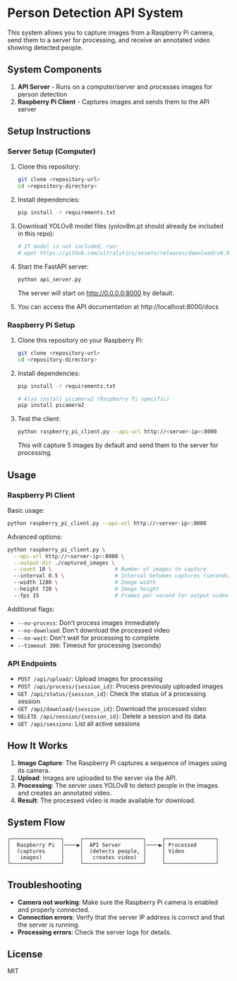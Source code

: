 # Person Detection API System

This system allows you to capture images from a Raspberry Pi camera, send them to a server for processing, and receive an annotated video showing detected people.

## System Components

1. **API Server** - Runs on a computer/server and processes images for person detection
2. **Raspberry Pi Client** - Captures images and sends them to the API server

## Setup Instructions

### Server Setup (Computer)

1. Clone this repository:
   ```bash
   git clone <repository-url>
   cd <repository-directory>
   ```

2. Install dependencies:
   ```bash
   pip install -r requirements.txt
   ```

3. Download YOLOv8 model files (yolov8m.pt should already be included in this repo):
   ```bash
   # If model is not included, run:
   # wget https://github.com/ultralytics/assets/releases/download/v0.0.0/yolov8m.pt
   ```

4. Start the FastAPI server:
   ```bash
   python api_server.py
   ```

   The server will start on http://0.0.0.0:8000 by default.

5. You can access the API documentation at http://localhost:8000/docs

### Raspberry Pi Setup

1. Clone this repository on your Raspberry Pi:
   ```bash
   git clone <repository-url>
   cd <repository-directory>
   ```

2. Install dependencies:
   ```bash
   pip install -r requirements.txt
   
   # Also install picamera2 (Raspberry Pi specific)
   pip install picamera2
   ```

3. Test the client:
   ```bash
   python raspberry_pi_client.py --api-url http://<server-ip>:8000
   ```

   This will capture 5 images by default and send them to the server for processing.

## Usage

### Raspberry Pi Client

Basic usage:
```bash
python raspberry_pi_client.py --api-url http://<server-ip>:8000
```

Advanced options:
```bash
python raspberry_pi_client.py \
  --api-url http://<server-ip>:8000 \
  --output-dir ./captured_images \
  --count 10 \                    # Number of images to capture
  --interval 0.5 \                # Interval between captures (seconds)
  --width 1280 \                  # Image width
  --height 720 \                  # Image height
  --fps 15                        # Frames per second for output video
```

Additional flags:
- `--no-process`: Don't process images immediately
- `--no-download`: Don't download the processed video
- `--no-wait`: Don't wait for processing to complete
- `--timeout 300`: Timeout for processing (seconds)

### API Endpoints

- `POST /api/upload/`: Upload images for processing
- `POST /api/process/{session_id}`: Process previously uploaded images
- `GET /api/status/{session_id}`: Check the status of a processing session
- `GET /api/download/{session_id}`: Download the processed video
- `DELETE /api/session/{session_id}`: Delete a session and its data
- `GET /api/sessions`: List all active sessions

## How It Works

1. **Image Capture**: The Raspberry Pi captures a sequence of images using its camera.
2. **Upload**: Images are uploaded to the server via the API.
3. **Processing**: The server uses YOLOv8 to detect people in the images and creates an annotated video.
4. **Result**: The processed video is made available for download.

## System Flow

```
┌────────────────┐     ┌───────────────────┐     ┌────────────────┐
│  Raspberry Pi  │────▶│  API Server       │────▶│ Processed      │
│  (captures     │     │  (detects people, │     │ Video          │
│   images)      │     │   creates video)  │     │                │
└────────────────┘     └───────────────────┘     └────────────────┘
```

## Troubleshooting

- **Camera not working**: Make sure the Raspberry Pi camera is enabled and properly connected.
- **Connection errors**: Verify that the server IP address is correct and that the server is running.
- **Processing errors**: Check the server logs for details.

## License

MIT